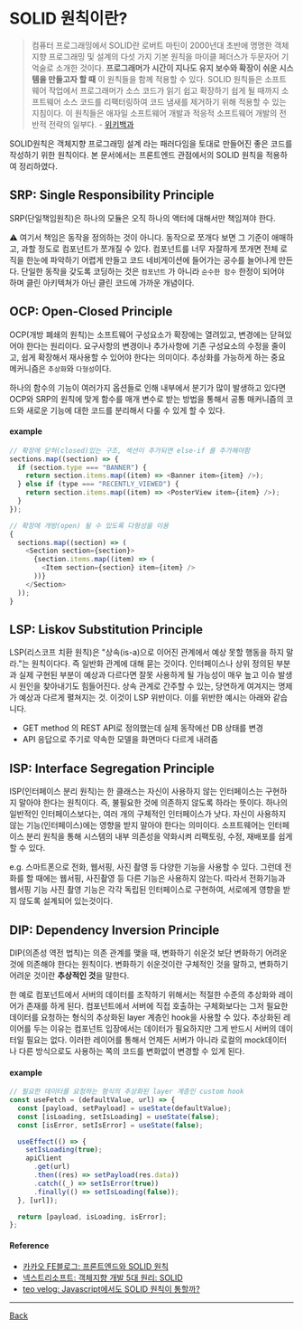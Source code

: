 # SOLID 원칙이란?

> 컴퓨터 프로그래밍에서 SOLID란 로버트 마틴이 2000년대 초반에 명명한 객체 지향 프로그래밍 및 설계의 다섯 가지 기본 원칙을 마이클 페더스가 두문자어 기억술로 소개한 것이다. **프로그래머가 시간이 지나도 유지 보수와 확장이 쉬운 시스템을 만들고자 할 때** 이 원칙들을 함께 적용할 수 있다. SOLID 원칙들은 소프트웨어 작업에서 프로그래머가 소스 코드가 읽기 쉽고 확장하기 쉽게 될 때까지 소프트웨어 소스 코드를 리팩터링하여 코드 냄새를 제거하기 위해 적용할 수 있는 지침이다. 이 원칙들은 애자일 소프트웨어 개발과 적응적 소프트웨어 개발의 전반적 전략의 일부다. - [위키백과](<https://ko.wikipedia.org/wiki/SOLID_(%EA%B0%9D%EC%B2%B4_%EC%A7%80%ED%96%A5_%EC%84%A4%EA%B3%84)>)

SOLID원칙은 객체지향 프로그래밍 설계 라는 패러다임을 토대로 만들어진 좋은 코드를 작성하기 위한 원칙이다. 본 문서에서는 프론트엔드 관점에서의 SOLID 원칙을 적용하여 정리하였다.

## SRP: Single Responsibility Principle

SRP(단일책임원칙)은 하나의 모듈은 오직 하나의 액터에 대해서만 책임져야 한다.

⚠ 여기서 책임은 동작을 정의하는 것이 아니다. 동작으로 쪼개다 보면 그 기준이 애매하고, 과할 정도로 컴포넌트가 쪼개질 수 있다. 컴포넌트를 너무 자잘하게 쪼개면 전체 로직을 한눈에 파악하기 어렵게 만들고 코드 네비게이션에 들어가는 공수를 늘어나게 만든다. 단일한 동작을 갖도록 코딩하는 것은 `컴포넌트` 가 아니라 `순수한 함수` 한정이 되어야 하며 클린 아키텍쳐가 아닌 클린 코드에 가까운 개념이다.

## OCP: Open-Closed Principle

OCP(개방 폐쇄의 원칙)는 소프트웨어 구성요소가 확장에는 열려있고, 변경에는 닫혀있어야 한다는 원리이다. 요구사항의 변경이나 추가사항에 기존 구성요소의 수정을 줄이고, 쉽게 확장해서 재사용할 수 있어야 한다는 의미이다. 추상화를 가능하게 하는 중요 메커니즘은 `추상화`와 `다형성`이다.

하나의 함수의 기능이 여러가지 옵션들로 인해 내부에서 분기가 많이 발생하고 있다면 OCP와 SRP의 원칙에 맞게 함수를 매개 변수로 받는 방법을 통해서 공통 매커니즘의 코드와 새로운 기능에 대한 코드를 분리해서 다룰 수 있게 할 수 있다.

#### example

```javascript
// 확장에 닫혀(closed)있는 구조, 섹션이 추가되면 else-if 를 추가해야함
sections.map((section) => {
  if (section.type === "BANNER") {
    return section.items.map((item) => <Banner item={item} />);
  } else if (type === "RECENTLY_VIEWED") {
    return section.items.map((item) => <PosterView item={item} />);
  }
});

// 확장에 개방(open) 될 수 있도록 다형성을 이용
{
  sections.map((section) => (
    <Section section={section}>
      {section.items.map((item) => (
        <Item section={section} item={item} />
      ))}
    </Section>
  ));
}
```

## LSP: Liskov Substitution Principle

LSP(리스코프 치환 원칙)은 "상속(is-a)으로 이어진 관계에서 예상 못할 행동을 하지 말라."는 원칙이다다. 즉 일반화 관계에 대해 묻는 것이다. 인터페이스나 상위 정의된 부분과 실제 구현된 부분이 예상과 다르다면 잘못 사용하게 될 가능성이 매우 높고 이슈 발생 시 원인을 찾아내기도 힘들어진다. 상속 관계로 간주할 수 있는, 당연하게 여겨지는 명제가 예상과 다르게 펼쳐지는 것. 이것이 LSP 위반이다. 이를 위반한 예시는 아래와 같습니다.

- GET method 의 REST API로 정의했는데 실제 동작에선 DB 상태를 변경
- API 응답으로 주기로 약속한 모델을 화면마다 다르게 내려줌

## ISP: Interface Segregation Principle

ISP(인터페이스 분리 원칙)는 한 클래스는 자신이 사용하지 않는 인터페이스는 구현하지 말아야 한다는 원칙이다. 즉, 불필요한 것에 의존하지 않도록 하라는 뜻이다. 하나의 일반적인 인터페이스보다는, 여러 개의 구체적인 인터페이스가 낫다. 자신이 사용하지 않는 기능(인터페이스)에는 영향을 받지 말아야 한다는 의미이다. 소프트웨어는 인터페이스 분리 원칙을 통해 시스템의 내부 의존성을 약화시켜 리팩토링, 수정, 재배포를 쉽게 할 수 있다.

e.g. 스마트폰으로 전화, 웹서핑, 사진 촬영 등 다양한 기능을 사용할 수 있다. 그런데 전화를 할 때에는 웹서핑, 사진촬영 등 다른 기능은 사용하지 않는다. 따라서 전화기능과 웹서핑 기능 사진 촬영 기능은 각각 독립된 인터페이스로 구현하여, 서로에게 영향을 받지 않도록 설계되어 있는것이다.

## DIP: Dependency Inversion Principle

DIP(의존성 역전 법칙)는 의존 관계를 맺을 때, 변화하기 쉬운것 보단 변화하기 어려운 것에 의존해야 한다는 원칙이다. 변화하기 쉬운것이란 구체적인 것을 말하고, 변화하기 어려운 것이란 **추상적인 것**을 말한다.

한 예로 컴포넌트에서 서버의 데이터를 조작하기 위해서는 적절한 수준의 추상화와 레이어가 존재를 하게 된다. 컴포넌트에서 서버에 직접 호출하는 구체화보다는 그저 필요한 데이터를 요청하는 형식의 추상화된 layer 계층인 hook을 사용할 수 있다. 추상화된 레이어를 두는 이유는 컴포넌트 입장에서는 데이터가 필요하지만 그게 반드시 서버의 데이터일 필요는 없다. 이러한 레이어를 통해서 언제든 서버가 아니라 로컬의 mock데이터나 다른 방식으로도 사용하는 쪽의 코드를 변화없이 변경할 수 있게 된다.

#### example

```javascript
// 필요한 데이터를 요청하는 형식의 추상화된 layer 계층인 custom hook
const useFetch = (defaultValue, url) => {
  const [payload, setPayload] = useState(defaultValue);
  const [isLoading, setIsLoading] = useState(false);
  const [isError, setIsError] = useState(false);

  useEffect(() => {
    setIsLoading(true);
    apiClient
      .get(url)
      .then((res) => setPayload(res.data))
      .catch((_) => setIsError(true))
      .finally(() => setIsLoading(false));
  }, [url]);

  return [payload, isLoading, isError];
};
```

#### Reference

- [카카오 FE블로그: 프론트엔드와 SOLID 원칙](https://fe-developers.kakaoent.com/2023/230330-frontend-solid/)
- [넥스트리소프트: 객체지향 개발 5대 원리: SOLID](https://www.nextree.co.kr/p6960/)
- [teo velog: Javascript에서도 SOLID 원칙이 통할까?](https://velog.io/@teo/Javascript%EC%97%90%EC%84%9C%EB%8F%84-SOLID-%EC%9B%90%EC%B9%99%EC%9D%B4-%ED%86%B5%ED%95%A0%EA%B9%8C)

---

[Back](../README.md)
